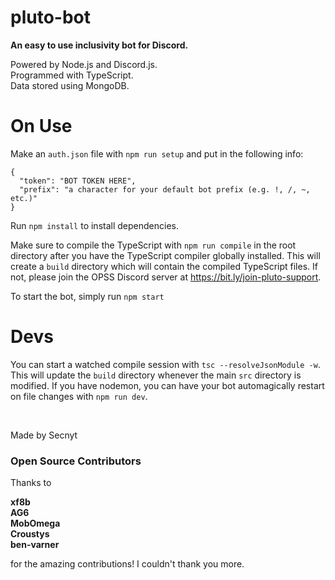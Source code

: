 # pluto-bot

**An easy to use inclusivity bot for Discord.**


Powered by Node.js and Discord.js.\
Programmed with TypeScript.\
Data stored using MongoDB.


# On Use #

Make an ```auth.json``` file with ```npm run setup``` and put in the following info:
```
{
  "token": "BOT TOKEN HERE",
  "prefix": "a character for your default bot prefix (e.g. !, /, ~, etc.)"
}
```

Run ```npm install``` to install dependencies.

Make sure to compile the TypeScript with
```npm run compile``` in the root directory after you have the TypeScript compiler globally installed. This will create a `build` directory which will contain the compiled TypeScript files. If not, please join the OPSS Discord server at https://bit.ly/join-pluto-support.

To start the bot, simply run ```npm start```

# Devs #

You can start a watched compile session with ```tsc --resolveJsonModule -w```. This will update the `build` directory whenever the main `src` directory is modified.
If you have nodemon, you can have your bot automagically restart on file changes with ```npm run dev```.

​
​
​

Made by Secnyt

### Open Source Contributors ###
Thanks to

**xf8b**\
**AG6**\
**MobOmega**\
**Croustys**\
**ben-varner**

for the amazing contributions! I couldn't thank you more.
